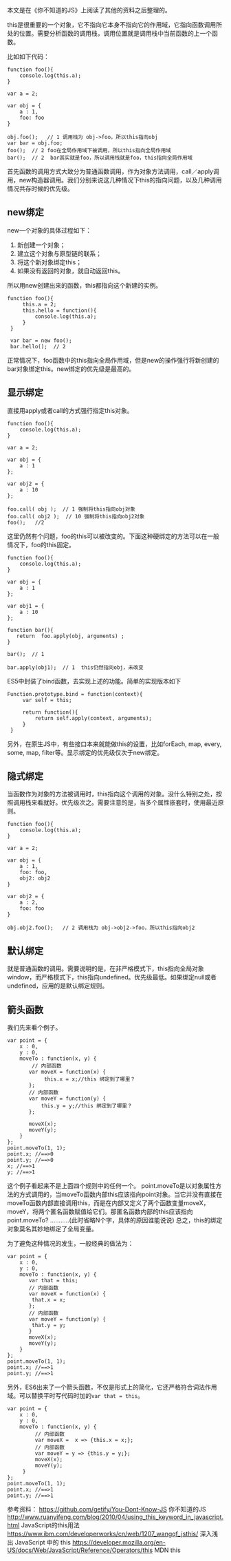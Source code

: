 本文是在《你不知道的JS》上阅读了其他的资料之后整理的。

this是很重要的一个对象，它不指向它本身不指向它的作用域，它指向函数调用所处的位置。需要分析函数的调用栈，调用位置就是调用栈中当前函数的上一个函数。

比如如下代码：

    function foo(){
        console.log(this.a);
    }

    var a = 2;

    var obj = {
        a : 1,
        foo: foo
    }

    obj.foo();   // 1 调用栈为 obj->foo，所以this指向obj
    var bar = obj.foo;
    foo();  // 2 foo在全局作用域下被调用，所以this指向全局作用域
    bar();  // 2  bar其实就是foo，所以调用栈就是foo，this指向全局作用域

首先函数的调用方式大致分为普通函数调用，作为对象方法调用，call／apply调用，new构造器调用。我们分别来说这几种情况下this的指向问题，以及几种调用情况共存时候的优先级。

## new绑定

new一个对象的具体过程如下：
1. 新创建一个对象；
2. 建立这个对象与原型链的联系；
3. 将这个新对象绑定this；
4. 如果没有返回的对象，就自动返回this。

所以用new创建出来的函数，this都指向这个新建的实例。

	function foo(){
	     this.a = 2;
	     this.hello = function(){
	         console.log(this.a);
	     }
	 }    
	
	 var bar = new foo();
	 bar.hello();  // 2

正常情况下，foo函数中的this指向全局作用域，但是new的操作强行将新创建的bar对象绑定this。new绑定的优先级是最高的。

## 显示绑定

直接用apply或者call的方式强行指定this对象。

    function foo(){
        console.log(this.a);
    }

    var a = 2;

    var obj = {
        a : 1
    };
    
    var obj2 = {
        a : 10
    };

    foo.call( obj );  // 1 强制将this指向obj对象
    foo.call( obj2 );  // 10 强制将this指向obj2对象
    foo();   //2
        
  这里仍然有个问题，foo的this可以被改变的。下面这种硬绑定的方法可以在一般情况下，foo的this固定。

    function foo(){
        console.log(this.a);
    }

    var obj = {
        a : 1
    };

    var obj1 = {
        a : 10
    };

    function bar(){
       return  foo.apply(obj, arguments) ;
    }

    bar();  // 1

    bar.apply(obj1);  // 1  this仍然指向obj，未改变

   ES5中封装了bind函数，去实现上述的功能。简单的实现版本如下

    Function.prototype.bind = function(context){
         var self = this;

         return function(){
             return self.apply(context, arguments);
         }
     }

另外，在原生JS中，有些接口本来就能做this的设置，比如forEach, map, every, some, map, filter等。显示绑定的优先级仅次于new绑定。

## 隐式绑定  

当函数作为对象的方法被调用时，this指向这个调用的对象。没什么特别之处，按照调用栈来看就好。优先级次之。需要注意的是，当多个属性嵌套时，使用最近原则。

	function foo(){
		console.log(this.a);
	}
	
	var a = 2;
	
	var obj = {
	    a : 1,
	    foo: foo,
	    obj2: obj2
	}
	
	var obj2 = {
	    a : 2,
	    foo: foo
	}
	
	obj.obj2.foo();   // 2 调用栈为 obj->obj2->foo，所以this指向obj2


## 默认绑定   

就是普通函数的调用。需要说明的是，在非严格模式下，this指向全局对象window，而严格模式下，this指向undefined。优先级最低。如果绑定null或者undefined，应用的是默认绑定规则。

## 箭头函数

我们先来看个例子。

	var point = {
		x : 0,
		y : 0,
		moveTo : function(x, y) {
		    // 内部函数
		   var moveX = function(x) {
			    this.x = x;//this 绑定到了哪里？
		   };
		   // 内部函数
		   var moveY = function(y) {
			   this.y = y;//this 绑定到了哪里？
		   };
		
		   moveX(x);
		   moveY(y);
		}
	};
	point.moveTo(1, 1);
	point.x; //==>0
	point.y; //==>0
	x; //==>1
	y; //==>1

这个例子看起来不是上面四个规则中的任何一个。 point.moveTo是以对象属性方法的方式调用的，当moveTo函数内部this应该指向point对象。当它并没有直接在moveTo函数内部直接调用this，而是在内部又定义了两个函数变量moveX，moveY，将两个匿名函数赋值给它们。那匿名函数内部的this应该指向point.moveTo? ...........(此时省略N个字，具体的原因谁能说说) 总之，this的绑定对象莫名其妙地绑定了全局变量。

为了避免这种情况的发生，一般经典的做法为：

	var point = {
		x : 0,
		y : 0,
		moveTo : function(x, y) {
		   var that = this;
		   // 内部函数
		   var moveX = function(x) {
		    that.x = x;
		   };
		   // 内部函数
		   var moveY = function(y) {
		    that.y = y;
		   }
		   moveX(x);
		   moveY(y);
		}
	};
	point.moveTo(1, 1);
	point.x; //==>1
	point.y; //==>1

另外，ES6出来了一个箭头函数，不仅是形式上的简化，它还严格符合词法作用域。可以替换平时写代码时加的`var that = this`。

	var point = {
		x : 0,
		y : 0,
		moveTo : function(x, y) { 
		     // 内部函数
		     var moveX =  x => {this.x = x;};
		     // 内部函数
		     var moveY = y => {this.y = y;};
		     moveX(x);
		     moveY(y);
	     }
	};
	point.moveTo(1, 1);
	point.x; //==>1
	point.y; //==>1

参考资料：
https://github.com/getify/You-Dont-Know-JS  你不知道的JS
http://www.ruanyifeng.com/blog/2010/04/using_this_keyword_in_javascript.html  JavaScript的this用法
https://www.ibm.com/developerworks/cn/web/1207_wangqf_jsthis/     深入浅出 JavaScript 中的 this 
https://developer.mozilla.org/en-US/docs/Web/JavaScript/Reference/Operators/this  MDN this


